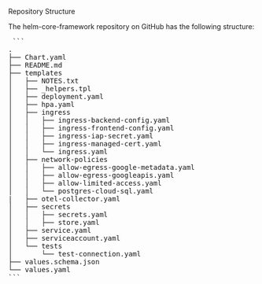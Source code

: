 Repository Structure

The helm-core-framework repository on GitHub has the following structure:

<pre> ```
.
├── Chart.yaml
├── README.md
├── templates
│   ├── NOTES.txt
│   ├── _helpers.tpl
│   ├── deployment.yaml
│   ├── hpa.yaml
│   ├── ingress
│   │   ├── ingress-backend-config.yaml
│   │   ├── ingress-frontend-config.yaml
│   │   ├── ingress-iap-secret.yaml
│   │   ├── ingress-managed-cert.yaml
│   │   └── ingress.yaml
│   ├── network-policies
│   │   ├── allow-egress-google-metadata.yaml
│   │   ├── allow-egress-googleapis.yaml
│   │   ├── allow-limited-access.yaml
│   │   └── postgres-cloud-sql.yaml
|   ├── otel-collector.yaml
│   ├── secrets
│   │   ├── secrets.yaml
│   │   ├── store.yaml
│   ├── service.yaml
│   ├── serviceaccount.yaml
│   └── tests
│       └── test-connection.yaml
├── values.schema.json
└── values.yaml
``` </pre>

